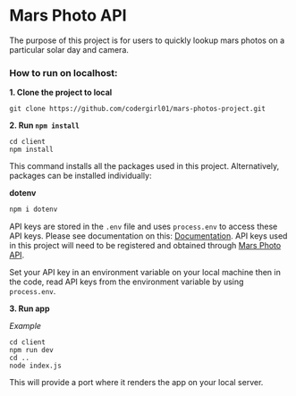 # Mars Photo API

The purpose of this project is for users to quickly lookup mars photos on a particular solar day and camera. 

### How to run on localhost:

**1. Clone the project to local**

```
git clone https://github.com/codergirl01/mars-photos-project.git
```

**2. Run `npm install`**

```
cd client
npm install
```

This command installs all the packages used in this project. Alternatively, packages can be installed individually:

**dotenv**
```javaScript
npm i dotenv
```
API keys are stored in the ```.env``` file and uses ```process.env``` to access these API keys. Please see documentation on this: [Documentation](https://nodejs.org/dist/latest-v8.x/docs/api/process.html#process_process_env). API keys used in this project will need to be registered and obtained through [Mars Photo API](https://api.nasa.gov/index.html#apply-for-an-api-key).

Set your API key in an environment variable on your local machine then in the code, read API keys from the environment variable by using ```process.env```.


**3. Run app**


*Example*
```
cd client
npm run dev
cd ..
node index.js
```
This will provide a port where it renders the app on your local server. 

